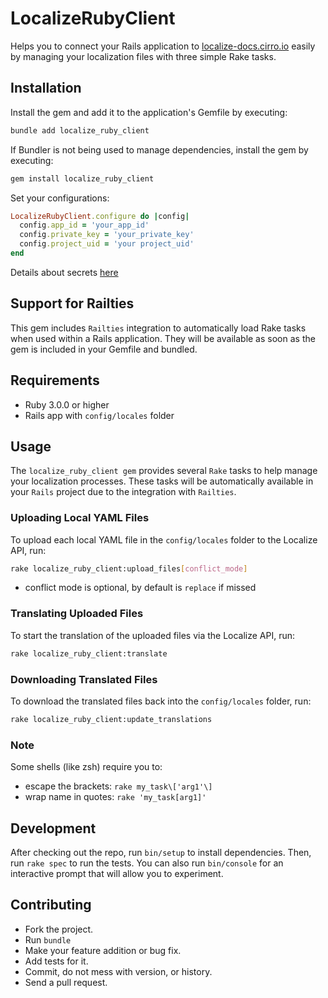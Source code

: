 # LocalizeRubyClient

Helps you to connect your Rails application to [localize-docs.cirro.io](https://localize-docs.cirro.io/) easily by managing your localization files with three simple Rake tasks.

## Installation

Install the gem and add it to the application's Gemfile by executing:

```bash
bundle add localize_ruby_client
```
If Bundler is not being used to manage dependencies, install the gem by executing:
```bash
gem install localize_ruby_client
```
Set your configurations:
```ruby
LocalizeRubyClient.configure do |config|
  config.app_id = 'your_app_id'
  config.private_key = 'your_private_key'
  config.project_uid = 'your project_uid'
end
```
Details about secrets [here](https://localize-docs.cirro.io/docs/authentication)

## Support for Railties
This gem includes `Railties` integration to automatically load Rake tasks when used within a Rails application. They will be available as soon as the gem is included in your Gemfile and bundled.

## Requirements
* Ruby 3.0.0 or higher
* Rails app with `config/locales` folder

## Usage
The `localize_ruby_client gem` provides several `Rake` tasks to help manage your localization processes. These tasks will be automatically available in your `Rails` project due to the integration with `Railties`.

### Uploading Local YAML Files
To upload each local YAML file in the `config/locales` folder to the Localize API, run:

```bash
rake localize_ruby_client:upload_files[conflict_mode]
```
* conflict mode is optional, by default is `replace` if missed
### Translating Uploaded Files
To start the translation of the uploaded files via the Localize API, run:
```bash
rake localize_ruby_client:translate
```

### Downloading Translated Files
To download the translated files back into the `config/locales` folder, run:
```bash
rake localize_ruby_client:update_translations
```

### Note
Some shells (like zsh) require you to:
 * escape the brackets: `rake my_task\['arg1'\]`
 * wrap name in quotes: `rake 'my_task[arg1]'`

## Development

After checking out the repo, run `bin/setup` to install dependencies. Then, run `rake spec` to run the tests. You can also run `bin/console` for an interactive prompt that will allow you to experiment.

<!-- To install this gem onto your local machine, run `bundle exec rake install`. To release a new version, update the version number in `version.rb`, and then run `bundle exec rake release`, which will create a git tag for the version, push git commits and the created tag, and push the `.gem` file to [rubygems.org](https://rubygems.org). -->

## Contributing

* Fork the project.
* Run `bundle`
* Make your feature addition or bug fix.
* Add tests for it.
* Commit, do not mess with version, or history.
* Send a pull request.
